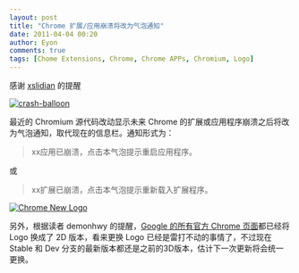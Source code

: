 ```yaml
---
layout: post
title: "Chrome 扩展/应用崩溃将改为气泡通知"
date: 2011-04-04 00:20
author: Eyon
comments: true
tags: [Chome Extensions, Chrome, Chrome APPs, Chromium, Logo]
---
```

感谢 [xslidian](http://lidian.info) 的提醒

<a href="http://img.chromi.org/2011/04/crash-balloon.png">![](http://img.chromi.org/2011/04/crash-balloon.png "crash-balloon")</a>

最近的 Chromium 源代码改动显示未来 Chrome 的扩展或应用程序崩溃之后将改为气泡通知，取代现在的信息栏。通知形式为：



>xx应用已崩溃，点击本气泡提示重启应用程序。



或



>xx扩展已崩溃，点击本气泡提示重新载入扩展程序。



<a href="http://img.chromi.org/2011/03/IDR_PRODUCT_LOGO.png">![Chrome New Logo](http://img.chromi.org/2011/03/IDR_PRODUCT_LOGO.png "Chrome New Logo")</a>

另外，根据读者 demonhwy 的提醒，[Google 的所有官方 Chrome 页面](http://www.google.com.hk/chrome?hl=zh-CN&brand=CHMI)都已经将 Logo 换成了 2D 版本，看来更换 Logo 已经是雷打不动的事情了，不过现在 Stable 和 Dev 分支的最新版本都还是之前的3D版本，估计下一次更新将会统一更换。
